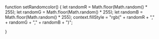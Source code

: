 function setRandomcolor() {
    let randomR = Math.floor(Math.random() * 255);
    let randomG = Math.floor(Math.random() * 255);
    let randomB = Math.floor(Math.random() * 255);
    context.fillStyle = "rgb(" + randomR + "," + randomG + "," + randomB + ")";

}
